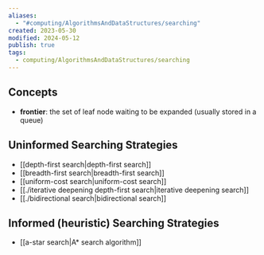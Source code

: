 ```yaml
---
aliases:
  - "#computing/AlgorithmsAndDataStructures/searching"
created: 2023-05-30
modified: 2024-05-12
publish: true
tags:
  - computing/AlgorithmsAndDataStructures/searching
---
```

## Concepts
-   **frontier**: the set of leaf node waiting to be expanded (usually stored in a queue)

## Uninformed Searching Strategies
-   [[depth-first search|depth-first search]]
-   [[breadth-first search|breadth-first search]]
-   [[uniform-cost search|uniform-cost search]]
-   [[./iterative deepening depth-first search|iterative deepening search]]
-   [[./bidirectional search|bidirectional search]]

## Informed (heuristic) Searching Strategies
- [[a-star search|A* search algorithm]]